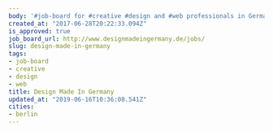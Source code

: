 ```yaml
---
body: '#job-board for #creative #design and #web professionals in Germany'
created_at: "2017-06-28T20:22:33.094Z"
is_approved: true
job_board_url: http://www.designmadeingermany.de/jobs/
slug: design-made-in-germany
tags:
- job-board
- creative
- design
- web
title: Design Made In Germany
updated_at: "2019-06-16T10:36:08.541Z"
cities:
- berlin
---
```

